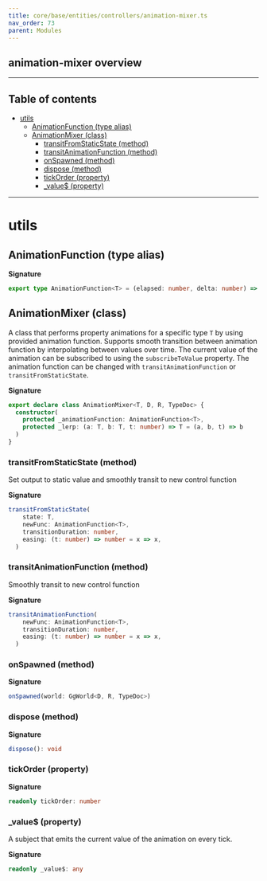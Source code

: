 ```yaml
---
title: core/base/entities/controllers/animation-mixer.ts
nav_order: 73
parent: Modules
---
```


## animation-mixer overview

---

<h2 class="text-delta">Table of contents</h2>

- [utils](#utils)
  - [AnimationFunction (type alias)](#animationfunction-type-alias)
  - [AnimationMixer (class)](#animationmixer-class)
    - [transitFromStaticState (method)](#transitfromstaticstate-method)
    - [transitAnimationFunction (method)](#transitanimationfunction-method)
    - [onSpawned (method)](#onspawned-method)
    - [dispose (method)](#dispose-method)
    - [tickOrder (property)](#tickorder-property)
    - [\_value$ (property)](#_value-property)

---

# utils

## AnimationFunction (type alias)

**Signature**

```ts
export type AnimationFunction<T> = (elapsed: number, delta: number) => T
```

## AnimationMixer (class)

A class that performs property animations for a specific type `T` by using provided animation function.
Supports smooth transition between animation function by interpolating between values over time.
The current value of the animation can be subscribed to using the `subscribeToValue` property.
The animation function can be changed with `transitAnimationFunction` or `transitFromStaticState`.

**Signature**

```ts
export declare class AnimationMixer<T, D, R, TypeDoc> {
  constructor(
    protected _animationFunction: AnimationFunction<T>,
    protected _lerp: (a: T, b: T, t: number) => T = (a, b, t) => b
  )
}
```

### transitFromStaticState (method)

Set output to static value and smoothly transit to new control function

**Signature**

```ts
transitFromStaticState(
    state: T,
    newFunc: AnimationFunction<T>,
    transitionDuration: number,
    easing: (t: number) => number = x => x,
  )
```

### transitAnimationFunction (method)

Smoothly transit to new control function

**Signature**

```ts
transitAnimationFunction(
    newFunc: AnimationFunction<T>,
    transitionDuration: number,
    easing: (t: number) => number = x => x,
  )
```

### onSpawned (method)

**Signature**

```ts
onSpawned(world: GgWorld<D, R, TypeDoc>)
```

### dispose (method)

**Signature**

```ts
dispose(): void
```

### tickOrder (property)

**Signature**

```ts
readonly tickOrder: number
```

### \_value$ (property)

A subject that emits the current value of the animation on every tick.

**Signature**

```ts
readonly _value$: any
```
